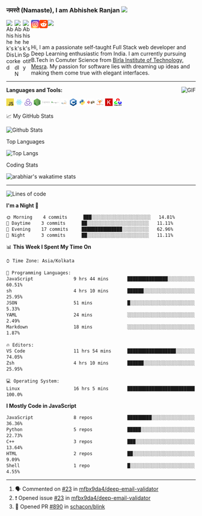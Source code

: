 ### नमस्ते (Namaste), I am Abhishek Ranjan <img src="https://media.giphy.com/media/hvRJCLFzcasrR4ia7z/giphy.gif" width="25px">
<a href="https://discord.gg/3MXDfBun">
  <img align="left" alt="Abhishek's Discord" width="22px" src="https://raw.githubusercontent.com/peterthehan/peterthehan/master/assets/discord.svg" />
</a>
<a href="https://www.linkedin.com/in/abhishek-ranjan-441702106/">
  <img align="left" alt="Abhishek's LinkedIN" width="22px" src="https://raw.githubusercontent.com/peterthehan/peterthehan/master/assets/linkedin.svg" />
</a>
<a href="https://open.spotify.com/user/zva18anmapplop2llzex26jdn">
  <img align="left" alt="Abhishek's Spotify" width="22px" src="https://raw.githubusercontent.com/peterthehan/peterthehan/master/assets/spotify.svg" />
</a>
<a href="https://www.instagram.com/46h15h3k_/">
  <img align="left" alt="Abhishek's Insta" width="22px" src="https://raw.githubusercontent.com/edent/SuperTinyIcons/8e583e7ef9b3eb18787975676ed61fadee086578/images/svg/instagram.svg" />
</a>
<a href="https://www.reddit.com/user/meme_user_70-1/">
  <img align="left" alt="Abhishek's Insta" width="22px" src="https://raw.githubusercontent.com/edent/SuperTinyIcons/8e583e7ef9b3eb18787975676ed61fadee086578/images/svg/reddit.svg" />
</a>

![](https://visitor-badge.glitch.me/badge?page_id=arabhiar.arabhiar)

<br />

Hi, I am a passionate self-taught Full Stack web developer and Deep Learning enthusiastic from India. I am currently pursuing B.Tech in Comuter Science from [Birla Institute of Technology, Mesra](https://www.bitmesra.ac.in/). My passion for software lies with dreaming up ideas and making them come true with elegant interfaces.

---

  <img align="right" alt="GIF" src="https://camo.githubusercontent.com/bd726cfc172cb5b5dcd647b51810e1d092cf3595c0d2c9a6f202839fd7fd1858/68747470733a2f2f73706f746966792d6769746875622d70726f66696c652e76657263656c2e6170702f6170692f766965773f7569643d7a76613138616e6d6170706c6f70326c6c7a657832366a646e26636f7665725f696d6167653d74727565267468656d653d64656661756c74"  />
  <div align='right'></div>
  

**Languages and Tools:**  

<code><img height="20" src="https://raw.githubusercontent.com/github/explore/80688e429a7d4ef2fca1e82350fe8e3517d3494d/topics/javascript/javascript.png"></code>
<code><img height="20" src="https://raw.githubusercontent.com/github/explore/80688e429a7d4ef2fca1e82350fe8e3517d3494d/topics/react/react.png"></code>
<code><img height="20" src="https://raw.githubusercontent.com/github/explore/main/topics/redux/redux.png"></code>
<code><img height="20" src="https://raw.githubusercontent.com/github/explore/80688e429a7d4ef2fca1e82350fe8e3517d3494d/topics/nodejs/nodejs.png"></code>
<code><img height="20" src="https://raw.githubusercontent.com/github/explore/main/topics/express/express.png"></code>
<code><img height="20" src="https://raw.githubusercontent.com/github/explore/main/topics/mongodb/mongodb.png"></code>
<code><img height="20" src="https://raw.githubusercontent.com/github/explore/main/topics/mysql/mysql.png"></code>
<code><img height="20" src="https://raw.githubusercontent.com/github/explore/80688e429a7d4ef2fca1e82350fe8e3517d3494d/topics/cpp/cpp.png"></code>
<code><img height="20" src="https://raw.githubusercontent.com/github/explore/main/topics/python/python.png"></code>
<code><img height="20" src="https://raw.githubusercontent.com/github/explore/80688e429a7d4ef2fca1e82350fe8e3517d3494d/topics/git/git.png"></code>
<code><img height="20" src="https://raw.githubusercontent.com/github/explore/main/topics/tensorflow/tensorflow.png"></code>
<code><img height="20" src="https://raw.githubusercontent.com/github/explore/main/topics/keras/keras.png"></code>
<code><img height="20" src="https://raw.githubusercontent.com/github/explore/main/topics/opencv/opencv.png"></code>


📈 My GitHub Stats

![Github Stats](https://github-readme-stats.vercel.app/api?username=arabhiar&show_icons=true&include_all_commits=true&theme=vue-dark&count_private=true)
<br/>

Top Languages

![Top Langs](https://github-readme-stats.vercel.app/api/top-langs/?username=arabhiar&layout=compact&theme=vue-dark)
<br/>

Coding Stats

![arabhiar's wakatime stats](https://github-readme-stats.vercel.app/api/wakatime?username=arabhiar&theme=vue-dark)

---
<!--START_SECTION:waka-->
![Lines of code](https://img.shields.io/badge/From%20Hello%20World%20I%27ve%20Written-171654%20lines%20of%20code-blue)

**I'm a Night 🦉** 

```text
🌞 Morning    4 commits      ███░░░░░░░░░░░░░░░░░░░░░░   14.81% 
🌆 Daytime    3 commits      ██░░░░░░░░░░░░░░░░░░░░░░░   11.11% 
🌃 Evening    17 commits     ███████████████░░░░░░░░░░   62.96% 
🌙 Night      3 commits      ██░░░░░░░░░░░░░░░░░░░░░░░   11.11%

```


📊 **This Week I Spent My Time On** 

```text
⌚︎ Time Zone: Asia/Kolkata

💬 Programming Languages: 
JavaScript               9 hrs 44 mins       ███████████████░░░░░░░░░░   60.51% 
sh                       4 hrs 10 mins       ██████░░░░░░░░░░░░░░░░░░░   25.95% 
JSON                     51 mins             █░░░░░░░░░░░░░░░░░░░░░░░░   5.33% 
YAML                     24 mins             ░░░░░░░░░░░░░░░░░░░░░░░░░   2.49% 
Markdown                 18 mins             ░░░░░░░░░░░░░░░░░░░░░░░░░   1.87%

🔥 Editors: 
VS Code                  11 hrs 54 mins      ██████████████████░░░░░░░   74.05% 
Zsh                      4 hrs 10 mins       ██████░░░░░░░░░░░░░░░░░░░   25.95%

💻 Operating System: 
Linux                    16 hrs 5 mins       █████████████████████████   100.0%

```

**I Mostly Code in JavaScript** 

```text
JavaScript               8 repos             █████████░░░░░░░░░░░░░░░░   36.36% 
Python                   5 repos             █████░░░░░░░░░░░░░░░░░░░░   22.73% 
C++                      3 repos             ███░░░░░░░░░░░░░░░░░░░░░░   13.64% 
HTML                     2 repos             ██░░░░░░░░░░░░░░░░░░░░░░░   9.09% 
Shell                    1 repo              █░░░░░░░░░░░░░░░░░░░░░░░░   4.55%

```



<!--END_SECTION:waka-->
---
<!--START_SECTION:activity-->
1. 🗣 Commented on [#23](https://github.com/mfbx9da4/deep-email-validator/issues/23) in [mfbx9da4/deep-email-validator](https://github.com/mfbx9da4/deep-email-validator)
2. ❗️ Opened issue [#23](https://github.com/mfbx9da4/deep-email-validator/issues/23) in [mfbx9da4/deep-email-validator](https://github.com/mfbx9da4/deep-email-validator)
3. 💪 Opened PR [#890](https://github.com/schacon/blink/pull/890) in [schacon/blink](https://github.com/schacon/blink)
<!--END_SECTION:activity-->
